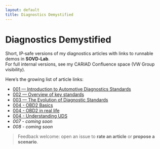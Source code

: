 ```yaml
---
layout: default
title: Diagnostics Demystified
---
```


# Diagnostics Demystified

Short, IP‑safe versions of my diagnostics articles with links to runnable demos in **SOVD‑Lab**.  
For full internal versions, see my CARIAD Confluence space (VW Group visibility).

Here’s the growing list of article links:

- [001 — Introduction to Automotive Diagnostics Standards](articles/001-introduction-to-diagnostics-standards.md)
- [002 — Overview of key standards](https://github.com/MauroCerrato/diagnostics-demystified/blob/main/articles/002-overview-of-key-standards.md)
- [003 — The Evolution of Diagnostic Standards](https://github.com/MauroCerrato/diagnostics-demystified/blob/main/articles/003-evolution-of-standards.md)
- [004 - OBD2 Basics](articles/004-obd2-basics.md)
- [004 - OBD2 in real life](https://github.com/MauroCerrato/diagnostics-demystified/blob/main/articles/005-Inside-OBD%E2%80%91II-protocol-implementation-alternatives-and-OBD-II-quirks-real-life-feedbacks)
- [004 - Understanding UDS](https://github.com/MauroCerrato/diagnostics-demystified/blob/main/articles/006-understanding-iso-14229-uds.md)
- _*007 - coming soon*_
- _*008 - coming soon*_

> Feedback welcome: open an issue to **rate an article** or **propose a scenario**.
